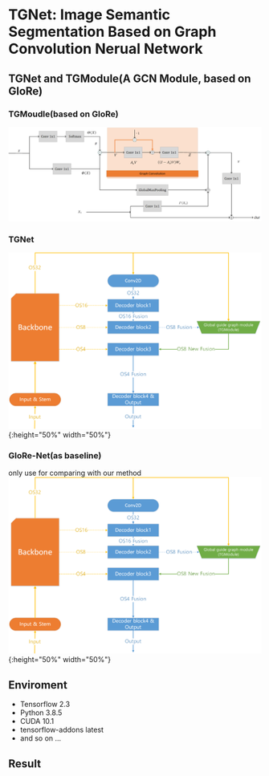 # TGNet: Image Semantic Segmentation Based on Graph Convolution Nerual Network

## TGNet and TGModule(A GCN Module, based on GloRe)

### TGMoudle(based on GloRe)
![Figure 1: TGModule](https://github.com/Junelin2333/TGNet/blob/main/misc/TGModule.png)
### TGNet
![Figure 2: TGNet](https://github.com/Junelin2333/TGNet/blob/main/misc/TGN.png){:height="50%" width="50%"}
### GloRe-Net(as baseline)
only use for comparing with our method
![Figure 3: GloRe-Net](https://github.com/Junelin2333/TGNet/blob/main/misc/TGN.png){:height="50%" width="50%"}

## Enviroment

- Tensorflow 2.3
- Python 3.8.5
- CUDA 10.1
- tensorflow-addons latest
- and so on ...

## Result

